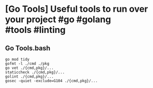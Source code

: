 # [Go Tools] Useful tools to run over your project #go #golang #tools #linting

## Go Tools.bash

```shell
go mod tidy
gofmt -l ./cmd ./pkg
go vet ./{cmd,pkg}/...
staticcheck ./{cmd,pkg}/...
golint ./{cmd,pkg}/...
gosec -quiet -exclude=G104 ./{cmd,pkg}/...
```

